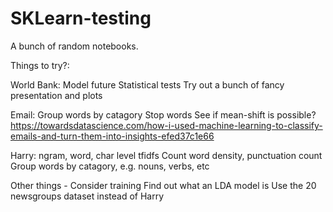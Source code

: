 # SKLearn-testing
A bunch of random notebooks.

Things to try?:

World Bank:
Model future
Statistical tests
Try out a bunch of fancy presentation and plots

Email:
Group words by catagory
Stop words
See if mean-shift is possible?
https://towardsdatascience.com/how-i-used-machine-learning-to-classify-emails-and-turn-them-into-insights-efed37c1e66

Harry:
ngram, word, char level tfidfs
Count word density, punctuation count
Group words by catagory, e.g. nouns, verbs, etc

Other things -
Consider training
Find out what an LDA model is
Use the 20 newsgroups dataset instead of Harry
